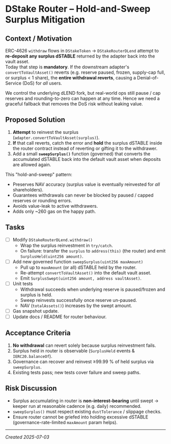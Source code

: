 # DStake Router – Hold-and-Sweep Surplus Mitigation

## Context / Motivation

ERC-4626 `withdraw` flows in `DStakeToken` → `DStakeRouterDLend` attempt to **re-deposit any surplus dSTABLE** returned by the adapter back into the vault asset.  
Today that step is **mandatory**.  If the downstream adapter's `convertToVaultAsset()` reverts (e.g. reserve paused, frozen, supply-cap full, or surplus < 1 share), the **entire withdrawal reverts**, causing a Denial-of-Service (DoS) for _all_ users.

We control the underlying dLEND fork, but real-world ops still pause / cap reserves and rounding-to-zero can happen at any time.  Hence we need a graceful fallback that removes the DoS risk without leaking value.

## Proposed Solution

1. **Attempt** to reinvest the surplus (`adapter.convertToVaultAsset(surplus)`).
2. **If** that call reverts, catch the error and **hold** the surplus dSTABLE inside the router contract instead of reverting or gifting it to the withdrawer.
3. Add a small **`sweepSurplus()`** function (governed) that converts the accumulated dSTABLE back into the default vault asset when deposits are allowed again.

This "hold-and-sweep" pattern:
* Preserves NAV accuracy (surplus value is eventually reinvested for _all_ shareholders).
* Guarantees withdrawals can never be blocked by paused / capped reserves or rounding errors.
* Avoids value-leak to active withdrawers.
* Adds only ~260 gas on the happy path.

## Tasks

- [ ] Modify `DStakeRouterDLend.withdraw()`
  - Wrap the surplus reinvestment in `try/catch`.  
  - On failure: transfer the `surplus` to `address(this)` (the router) and emit `SurplusHeld(uint256 amount)`.
- [ ] Add new governed function `sweepSurplus(uint256 maxAmount)`
  - Pull up to `maxAmount` (or all) dSTABLE held by the router.  
  - Re-attempt `convertToVaultAsset()` into the default vault asset.
  - Emit `SurplusSwept(uint256 amount, address vaultAsset)`.
- [ ] Unit tests
  - Withdrawal succeeds when underlying reserve is paused/frozen and surplus is held.  
  - Sweep reinvests successfully once reserve un-paused.  
  - NAV (`totalAssets()`) increases by the swept amount.
- [ ] Gas snapshot update.
- [ ] Update docs / README for router behaviour.

## Acceptance Criteria

1. **No withdrawal** can revert solely because surplus reinvestment fails.
2. Surplus held in router is observable (`SurplusHeld` events & `IERC20.balanceOf`).
3. Governance can recover and reinvest ≥99.99 % of held surplus via `sweepSurplus`.
4. Existing tests pass; new tests cover failure and sweep paths.

## Risk Discussion

* Surplus accumulating in router is **non-interest-bearing** until swept → keeper run at reasonable cadence (e.g. daily) recommended.
* `sweepSurplus()` must respect existing `dustTolerance` / slippage checks.
* Ensure router cannot be griefed into holding excessive dSTABLE (governance-rate-limited `maxAmount` param helps).

---
*Created 2025-07-03* 